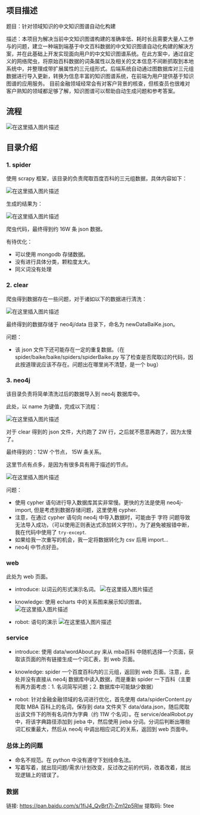## 项目描述

题目：针对领域知识的中文知识图谱自动化构建

描述：本项目为解决当前中文知识图谱构建的准确率低、耗时长且需要大量人工参与的问题，建立一种端到端基于中文百科数据的中文知识图谱自动化构建的解决方案，并在此基础上开发实现面向用户的中文知识图谱系统。在此方案中，通过自定义的网络爬虫，将原始百科数据的词条属性以及相关的文本信息不间断抓取到本地系统中，并整理成带扩展属性的三元组形式。后端系统自动通过图数据库对三元组数据进行导入更新，转换为信息丰富的知识图谱系统，在前端为用户提供基于知识图谱的应用服务。
目前金融领域经常会有对客户背景的核查，但核查员也很难对客户熟知的领域都足够了解，知识图谱可以帮助自动生成问题和参考答案。

## 流程
![在这里插入图片描述](https://img-blog.csdnimg.cn/20200519101948860.png)

## 目录介绍
### 1. spider
使用 scrapy 框架，该目录的负责爬取百度百科的三元组数据，具体内容如下：

![在这里插入图片描述](https://img-blog.csdnimg.cn/20200325102035934.png)

生成的结果为：

![在这里插入图片描述](https://img-blog.csdnimg.cn/20200325103058824.png)

爬虫代码，最终得到约 16W 条 json 数据。

有待优化：
- 可以使用 mongodb 存储数据。
- 没有进行具体分类，颗粒度太大。
- 同义词没有处理

### 2. clear
爬虫得到数据存在一些问题，对于诸如以下的数据进行清洗：

![在这里插入图片描述](https://img-blog.csdnimg.cn/20200404194833557.png)

最终得到的数据存储于 neo4j/data 目录下，命名为 newDataBaiKe.json。

问题：
- 该 json 文件下还可能存在一定的重复数据。（在 spider/baike/baike/spiders/spiderBaike.py 写了检查是否爬取过的代码，因此按道理说应该不存在。问题出在哪里尚不清楚，是一个 bug）

### 3. neo4j
该目录负责将简单清洗过后的数据导入到 neo4j 数据库中。

此处，以 name 为键值，完成以下流程：

![在这里插入图片描述](https://img-blog.csdnimg.cn/20200513172158831.png)

对于 clear 得到的 json 文件，大约跑了 2W 行，之后就不愿意再跑了，因为太慢了。

最终得到的：12W 个节点， 15W 条关系。

这里节点有点多，是因为有很多具有用于描述的节点。

![在这里插入图片描述](https://img-blog.csdnimg.cn/20200514153035620.png)

问题：
- 使用 cypher 语句进行导入数据库其实非常慢。更快的方法是使用 neo4j-import, 但是考虑到数据存储问题，这里使用 cypher.
- 注意，在通过 cypher 语句向 neo4j 中导入数据时，可能由于 字符 问题导致无法导入成功，（可以使用正则表达式添加转义字符）。为了避免被报错中断，我在代码中使用了 `try-except`.
- 如果给我一次重写的机会，我一定将数据转化为 csv 后用 import...
- neo4j 中节点好丑。

### web
此处为 web 页面。

- introduce: 以词云的形式演示名词。
![在这里插入图片描述](https://img-blog.csdnimg.cn/20200517174642966.png)

- knowledge: 使用 echarts 中的关系图来展示知识图谱。
![在这里插入图片描述](https://img-blog.csdnimg.cn/20200517174751310.png)

- robot: 语句的演示
![在这里插入图片描述](https://img-blog.csdnimg.cn/20200519101606108.png)

### service
- introduce: 使用 data/wordAbout.py 来从 mba百科 中随机选择一个页面，获取该页面的所有链接生成一个词汇表，到 web 页面。

- knowledge: spider 一个百度百科内的三元组，返回到 web 页面。注意，此处并没有直接从 neo4j 数据库中读入数据，而是重新 spider 一下百科（主要有两方面考虑：1. 名词简写问题；2. 数据库中可能缺少数据）

- robot: 针对金融金融领域的名词进行优化，首先使用 data/spiderContent.py 爬取 MBA 百科上的名词，保存到 data 文件夹下 data/data.json，随后爬取出该文件下的所有名词作为字典（约 11W 个名词）。在 service/dealRobot.py 中，将该字典路径添加到 jieba 中，然后使用 jieba 分词。分词后判断出哪些词汇权重最大，然后从 neo4j 中调出相应词汇的关系，返回到 web 页面中。


### 总体上的问题
- 命名不规范。在 python 中没有遵守下划线命名法。
- 写着写着，就出现问题/需求/计划改变，反过改之前的代码，改着改着，就出现逻辑上的错误了。 

### 数据
链接: https://pan.baidu.com/s/1fiJ4_QvBrt7l-Zm12p5Rlw 提取码: 5tee